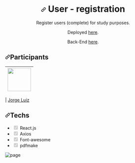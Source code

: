 <h1 align="center" dir="auto"><a id="user-content-ui-clone---discord" class="anchor" aria-hidden="true" href="#ui-clone---discord"><svg class="octicon octicon-link" viewBox="0 0 16 16" version="1.1" width="16" height="16" aria-hidden="true"><path fill-rule="evenodd" d="M7.775 3.275a.75.75 0 001.06 1.06l1.25-1.25a2 2 0 112.83 2.83l-2.5 2.5a2 2 0 01-2.83 0 .75.75 0 00-1.06 1.06 3.5 3.5 0 004.95 0l2.5-2.5a3.5 3.5 0 00-4.95-4.95l-1.25 1.25zm-4.69 9.64a2 2 0 010-2.83l2.5-2.5a2 2 0 012.83 0 .75.75 0 001.06-1.06 3.5 3.5 0 00-4.95 0l-2.5 2.5a3.5 3.5 0 004.95 4.95l1.25-1.25a.75.75 0 00-1.06-1.06l-1.25 1.25a2 2 0 01-2.83 0z"></path></svg></a>
User - registration
</h1>
<p align="center" dir="auto">Register users (complete) for study purposes.</p>

<p align="center" dir="auto">Deployed <a href="https://reacjs-web-component.herokuapp.com/signin" rel="nofollow">here</a>.</p>

<p align="center" dir="auto">Back-End <a href="https://github.com/jorgluiz/backend-node.JS" rel="nofollow">here</a>.</p>

<h2 dir="auto"><a id="user-content-participants" class="anchor" aria-hidden="true" href="#participants"><svg class="octicon octicon-link" viewBox="0 0 16 16" version="1.1" width="16" height="16" aria-hidden="true"><path fill-rule="evenodd" d="M7.775 3.275a.75.75 0 001.06 1.06l1.25-1.25a2 2 0 112.83 2.83l-2.5 2.5a2 2 0 01-2.83 0 .75.75 0 00-1.06 1.06 3.5 3.5 0 004.95 0l2.5-2.5a3.5 3.5 0 00-4.95-4.95l-1.25 1.25zm-4.69 9.64a2 2 0 010-2.83l2.5-2.5a2 2 0 012.83 0 .75.75 0 001.06-1.06 3.5 3.5 0 00-4.95 0l-2.5 2.5a3.5 3.5 0 004.95 4.95l1.25-1.25a.75.75 0 00-1.06-1.06l-1.25 1.25a2 2 0 01-2.83 0z"></path></svg></a>Participants</h2>

<table>
<thead>
<tr>
<th align="center"><a href="https://github.com/jorgluiz"><img src="https://avatars.githubusercontent.com/u/35885897?v=4" width="75px;" style="max-width: 100%;"></a></th>
</tr>
</thead>
</table>

<p dir="auto">| <a href="https://github.com/jorgluiz">Jorge Luiz</a></p>

<h2 dir="auto"><a id="user-content-techs" class="anchor" aria-hidden="true" href="#techs"><svg class="octicon octicon-link" viewBox="0 0 16 16" version="1.1" width="16" height="16" aria-hidden="true"><path fill-rule="evenodd" d="M7.775 3.275a.75.75 0 001.06 1.06l1.25-1.25a2 2 0 112.83 2.83l-2.5 2.5a2 2 0 01-2.83 0 .75.75 0 00-1.06 1.06 3.5 3.5 0 004.95 0l2.5-2.5a3.5 3.5 0 00-4.95-4.95l-1.25 1.25zm-4.69 9.64a2 2 0 010-2.83l2.5-2.5a2 2 0 012.83 0 .75.75 0 001.06-1.06 3.5 3.5 0 00-4.95 0l-2.5 2.5a3.5 3.5 0 004.95 4.95l1.25-1.25a.75.75 0 00-1.06-1.06l-1.25 1.25a2 2 0 01-2.83 0z"></path></svg></a>Techs</h2>

<ul class="contains-task-list">
<li class="task-list-item"><input type="checkbox" id="" disabled="" class="task-list-item-checkbox" checked=""> React.js</li>
<li class="task-list-item"><input type="checkbox" id="" disabled="" class="task-list-item-checkbox" checked=""> Axios</li>
<li class="task-list-item"><input type="checkbox" id="" disabled="" class="task-list-item-checkbox" checked=""> Font-awesome</li>
<li class="task-list-item"><input type="checkbox" id="" disabled="" class="task-list-item-checkbox" checked=""> pdfmake</li>
</ul>



![page](https://user-images.githubusercontent.com/35885897/180627800-e403c578-053e-4441-bd12-c8a22059537b.png)


